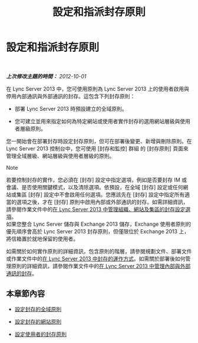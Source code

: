 ﻿---
title: 設定和指派封存原則
TOCTitle: 設定和指派封存原則
ms:assetid: acd18ea8-c7f1-4178-871a-cd3b75bdaa8b
ms:mtpsurl: https://technet.microsoft.com/zh-tw/library/JJ205175(v=OCS.15)
ms:contentKeyID: 49291997
ms.date: 08/10/2015
mtps_version: v=OCS.15
ms.translationtype: HT
---

# 設定和指派封存原則

 

_**上次修改主題的時間：** 2012-10-01_

在 Lync Server 2013 中，您可使用原則為 Lync Server 2013 上的使用者啟用與停用內部通訊與外部通訊的封存。這包含下列封存原則：

  - 部署 Lync Server 2013 時預設建立的全域原則。

  - 您可建立並用來指定如何為特定網站或使用者實作封存的選用網站層級與使用者層級原則。

您一開始會在部署封存時設定封存原則，但可在部署後變更、新增與刪除原則。在 Lync Server 2013 控制台中，您可使用 \[封存和監控\] 群組 的 \[封存原則\] 頁面來管理全域層級、網站層級與使用者層級的原則。

> [!NOTE]
> 若要控制封存的實作，您必須在 [封存] 設定中指定選項，例如是否要封存 IM 或會議、是否使用關鍵模式，以及清除選項。依預設，在全域 [封存] 設定或任何網站或集區 [封存] 設定中不會啟用任何選項。您應該先在 [封存] 設定中指定所有適當的選項之後，才在 [封存] 原則中啟用內部或外部通訊的封存。如需詳細資訊，請參閱作業文件中的<a href="lync-server-2013-managing-archiving-configuration-options-for-your-organization-sites-and-pools.md">在 Lync Server 2013 中管理組織、網站及集區的封存設定選項</a>。<br />
> 如果您整合 Lync Server 儲存與 Exchange 2013 儲存，Exchange 使用者原則的優先順序會高於 Lync Server 2013 封存原則，但僅限位於 Exchange 2013 上，將信箱置於就地保留的使用者。


如需關於如何實作原則的詳細資訊，包含原則的階層，請參閱規劃文件、部署文件或作業文件中的[在 Lync Server 2013 中封存的運作方式](lync-server-2013-how-archiving-works.md)。如需關於部署後如何管理原則的詳細資訊，請參閱作業文件中的[在 Lync Server 2013 中管理內部與外部通訊的封存](lync-server-2013-managing-the-archiving-of-internal-and-external-communications.md)。

## 本章節內容

  - [設定封存的全域原則](lync-server-2013-configuring-the-global-policy-for-archiving.md)

  - [設定封存的網站原則](lync-server-2013-setting-up-site-policies-for-archiving.md)

  - [設定使用者的封存原則](lync-server-2013-setting-up-archiving-policies-for-users.md)

